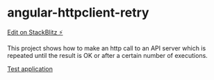# angular-httpclient-retry

[Edit on StackBlitz ⚡️](https://stackblitz.com/edit/angular-httpclient-retry)

This project shows how to make an http call to an API server which is repeated until the result is OK or after a certain number of executions.

[Test application](https://angular-httpclient-retry.stackblitz.io)